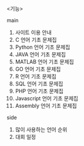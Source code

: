 <기능>

main
1. 사이트 이용 안내
2. C 언어 기초 문제집
3. Python 언어 기초 문제집
4. JAVA 언어 기초 문제집
5. MATLAB 언어 기초 문제집
6. GO 언어 기초 문제집
7. R 언어 기초 문제집
8. SQL 언어 기초 문제집
9. PHP 언어 기초 문제집
10. Javascript 언어 기초 문제집
11. Assembly 언어 기초 문제집

side
1. 많이 사용하는 언어 순위
2. 대회 일정